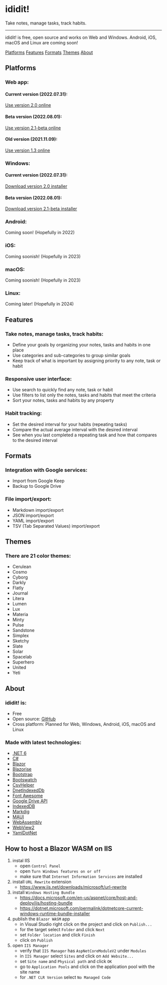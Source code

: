 ididit!
=======

Take notes, manage tasks, track habits.

* * *

ididit! is free, open source and works on Web and Windows. Android, iOS, macOS and Linux are coming soon!

[Platforms](#platforms) [Features](#features) [Formats](#formats) [Themes](#themes) [About](#about)

## Platforms

### Web app:

#### Current version (2022.07.31):

[Use version 2.0 online](https://app.ididit.today)

#### Beta version (2022.08.01):

[Use version 2.1-beta online](https://new.ididit.today)

#### Old version (2021.11.09):

[Use version 1.3 online](https://old.ididit.today)

### Windows:

#### Current version (2022.07.31):

[Download version 2.0 installer](https://ididit.today/favicon.ico)

#### Beta version (2022.08.01):

[Download version 2.1-beta installer](https://ididit.today/favicon.ico)

### Android:

Coming soon! (Hopefully in 2022)

### iOS:

Coming soonish! (Hopefully in 2023)

### macOS:

Coming soonish! (Hopefully in 2023)

### Linux:

Coming later! (Hopefully in 2024)

## Features

### Take notes, manage tasks, track habits:

*   Define your goals by organizing your notes, tasks and habits in one place
*   Use categories and sub-categories to group similar goals
*   Keep track of what is important by assigning priority to any note, task or habit

### Responsive user interface:

*   Use search to quickly find any note, task or habit
*   Use filters to list only the notes, tasks and habits that meet the criteria
*   Sort your notes, tasks and habits by any property

### Habit tracking:

*   Set the desired interval for your habits (repeating tasks)
*   Compare the actual average interval with the desired interval
*   See when you last completed a repeating task and how that compares to the desired interval

## Formats

### Integration with Google services:

*   Import from Google Keep
*   Backup to Google Drive

### File import/export:

*   Markdown import/export
*   JSON import/export
*   YAML import/export
*   TSV (Tab Separated Values) import/export

## Themes

### There are 21 color themes:

*   Cerulean
*   Cosmo
*   Cyborg
*   Darkly
*   Flatly
*   Journal
*   Litera
*   Lumen
*   Lux
*   Materia
*   Minty
*   Pulse
*   Sandstone
*   Simplex
*   Sketchy
*   Slate
*   Solar
*   Spacelab
*   Superhero
*   United
*   Yeti

## About

### ididit! is:

*   Free
*   Open source: [GitHub](https://github.com/Jinjinov/Ididit)
*   Cross platform: Planned for Web, Windows, Android, iOS, macOS and Linux

### Made with latest technologies:

*   [.NET 6](https://dotnet.microsoft.com/en-us/download/dotnet/6.0)
*   [C#](https://docs.microsoft.com/en-us/dotnet/csharp/)
*   [Blazor](https://dotnet.microsoft.com/en-us/apps/aspnet/web-apps/blazor)
*   [Blazorise](https://blazorise.com/)
*   [Bootstrap](https://getbootstrap.com/)
*   [Bootswatch](https://bootswatch.com/)
*   [CsvHelper](https://joshclose.github.io/CsvHelper/)
*   [DnetIndexedDb](https://github.com/amuste/DnetIndexedDb)
*   [Font Awesome](https://fontawesome.com/)
*   [Google Drive API](https://developers.google.com/api-client-library/dotnet)
*   [IndexedDB](https://www.w3.org/TR/IndexedDB/)
*   [Markdig](https://github.com/xoofx/markdig)
*   [MAUI](https://docs.microsoft.com/en-us/dotnet/maui/)
*   [WebAssembly](https://webassembly.org/)
*   [WebView2](https://developer.microsoft.com/en-us/microsoft-edge/webview2/)
*   [YamlDotNet](https://aaubry.net/pages/yamldotnet.html)

## How to host a Blazor WASM on IIS

1. instal IIS
    - open `Control Panel`
    - open `Turn Windows features on or off`
    - make sure that `Internet Information Services` are installed
2. install `URL Rewrite` extension
    - https://www.iis.net/downloads/microsoft/url-rewrite
3. install `Windows Hosting Bundle`
    - https://docs.microsoft.com/en-us/aspnet/core/host-and-deploy/iis/hosting-bundle
    - https://dotnet.microsoft.com/permalink/dotnetcore-current-windows-runtime-bundle-installer
4. publish the `Blazor WASM` app
    - in Visual Studio right click on the project and click on `Publish...`
    - for the target select `Folder` and click `Next`
    - set `Folder location` and click `Finish`
    - click on `Publish`
5. open `IIS Manager`
    - verify that `IIS Manager` has `AspNetCoreModuleV2` under `Modules`
    - in `IIS Manager` select `Sites` and click on `Add Website...`
    - set `Site name` and `Physical path` and click `OK`
    - go to `Application Pools` and click on the application pool with the site name
    - for `.NET CLR Version` select `No Managed Code`